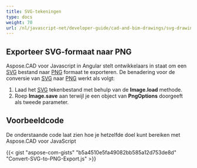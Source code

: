 ```yaml
---
title: SVG-tekeningen
type: docs
weight: 70
url: /nl/javascript-net/developer-guide/cad-and-bim-drawings/svg-drawings/
---
```


## **Exporteer SVG-formaat naar PNG**

Aspose.CAD voor Javascript in Angular stelt ontwikkelaars in staat om een [SVG](https://docs.fileformat.com/page-description-language/svg/) bestand naar [PNG](https://docs.fileformat.com/image/png/) formaat te exporteren. De benadering voor de conversie van [SVG](https://docs.fileformat.com/page-description-language/svg/) naar [PNG](https://docs.fileformat.com/image/png/) werkt als volgt:

1. Laad het [SVG](https://docs.fileformat.com/page-description-language/svg/) tekenbestand met behulp van de **Image.load** methode.
1. Roep **Image.save** aan terwijl je een object van **PngOptions** doorgeeft als tweede parameter.

## Voorbeeldcode

De onderstaande code laat zien hoe je hetzelfde doel kunt bereiken met Aspose.CAD voor JavaScript

{{< gist "aspose-com-gists" "b5a4510e5fa49082bb585a12d753de8d" "Convert-SVG-to-PNG-Export.js" >}}
